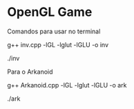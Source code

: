 # OpenGL Game

Comandos para usar no terminal

g++ inv.cpp -lGL -lglut -lGLU -o inv

 ./inv

Para o Arkanoid

g++ Arkanoid.cpp -lGL -lglut -lGLU -o ark

./ark
